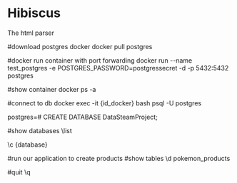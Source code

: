 # Hibiscus
The html parser


#download postgres docker
docker pull postgres

#docker run container with port forwarding
docker run --name test_postgres -e POSTGRES_PASSWORD=postgressecret -d -p 5432:5432 postgres

#show container
docker ps -a


#connect to db
docker exec  -it {id_docker} bash
psql -U postgres

postgres=# CREATE DATABASE DataSteamProject;

#show databases
\list

\c {database}

#run our application to create products
#show tables
\d pokemon_products

#quit
\q